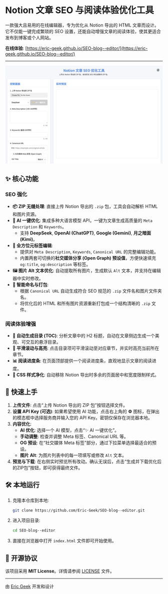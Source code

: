 # Notion 文章 SEO 与阅读体验优化工具

一款强大且易用的在线编辑器，专为优化从 Notion 导出的 HTML 文章而设计。它不仅能一键完成繁琐的 SEO 设置，还能自动增强文章的阅读体验，使其更适合发布到博客或个人网站。

**在线体验**: [https://eric-geek.github.io/SEO-blog--editor/](https://eric-geek.github.io/SEO-blog--editor/)

---

![应用截图](https://raw.githubusercontent.com/Eric-Geek/SEO-blog--editor/main/img/Snipaste_2024-05-27_01-44-30.png)

## ✨ 核心功能

### SEO 强化
- **📦 ZIP 无缝处理**: 直接上传 Notion 导出的 `.zip` 包，工具会自动解析 HTML 和图片资源。
- **🤖 AI 一键优化**: 集成多种大语言模型 API，一键为文章生成高质量的 `Meta Description` 和 `Keywords`。
  - 支持 **DeepSeek**, **OpenAI (ChatGPT)**, **Google (Gemini)**, **月之暗面 (Kimi)**。
- **📝 全方位元标签编辑**:
  - 提供对 `Meta Description`, `Keywords`, `Canonical URL` 的完整编辑功能。
  - 内置两套可切换的**社交媒体分享 (Open Graph) 预设值**，方便快速填充 `og:title`, `og:description` 等标签。
- **🖼️ 图片 Alt 文本优化**: 自动提取所有图片，生成默认 `Alt` 文本，并支持在编辑器中实时修改。
- **🔗 智能命名与打包**:
  - 根据 `Canonical URL` 自动生成符合 SEO 规范的 `.zip` 文件名和图片文件夹名。
  - 将优化后的 HTML 和所有图片资源重新打包成一个结构清晰的 `.zip` 文件。

### 阅读体验增强
- **📑 自动生成目录 (TOC)**: 分析文章中的 H2 标题，自动在文章侧边生成一个美观、可交互的悬浮目录。
- **🚀 平滑滚动与高亮**: 点击目录项可平滑滚动至对应章节，并实时高亮当前所在章节。
- **📊 阅读进度条**: 在页面顶部提供一个阅读进度条，直观地显示文章的阅读进度。
- **💅 CSS 样式净化**: 自动移除 Notion 导出时多余的页面居中和宽度限制样式。

## 🚀 快速上手

1.  **上传文件**: 点击“上传 Notion 导出的 ZIP 包”按钮选择文件。
2.  **设置 API Key (可选)**: 如果希望使用 AI 功能，点击右上角的 **⚙️** 图标，在弹出的模态框中选择服务商并输入您的 API Key。密钥仅保存在浏览器本地。
3.  **内容优化**:
    - **AI 优化**: 选择一个 AI 模型，点击“✨ AI 一键优化”。
    - **手动调整**: 检查并调整 Meta 标签、Canonical URL 等。
    - **OG 预设**: 在“社交媒体 Meta 标签”部分，通过下拉菜单选择最适合的预设。
    - **图片 Alt**: 为图片列表中的每一项填写或修改 `Alt` 文本。
4.  **预览与下载**: 在右侧实时预览所有改动。确认无误后，点击“生成并下载优化后的ZIP包”按钮，即可获得最终文件。

## 🛠️ 本地运行

1.  克隆本仓库到本地:
    ```bash
    git clone https://github.com/Eric-Geek/SEO-blog--editor.git
    ```
2.  进入项目目录:
    ```bash
    cd SEO-blog--editor
    ```
3.  直接在浏览器中打开 `index.html` 文件即可开始使用。

## 📄 开源协议

该项目采用 **MIT License**。详情请参阅 [LICENSE](LICENSE) 文件。

---
由 [Eric Geek](https://github.com/eric-geek) 开发和设计 

